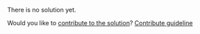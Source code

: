 
There is no solution yet.

Would you like to [contribute to the solution](https://github.com/BFEdev/BFE.dev-solutions/blob/main/question/explain-the-differences-between-amd-commonjs-and-es-modules_en.md)? [Contribute guideline](https://github.com/BFEdev/BFE.dev-solutions#how-to-contribute)
